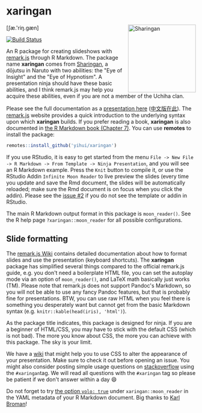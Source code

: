 # xaringan

<img src="https://user-images.githubusercontent.com/163582/45438104-ea200600-b67b-11e8-80fa-d9f2a99a03b0.png" align="right" alt="Sharingan" width="180" />

[ʃæ.'riŋ.ɡæn]
 
[![Build Status](https://travis-ci.org/yihui/xaringan.svg)](https://travis-ci.org/yihui/xaringan)

An R package for creating slideshows with [remark.js](http://remarkjs.com) through R Markdown. The package name **xaringan** comes from [Sharingan](http://naruto.wikia.com/wiki/Sharingan), a dōjutsu in Naruto with two abilities: the "Eye of Insight" and the "Eye of Hypnotism". A presentation ninja should have these basic abilities, and I think remark.js may help you acquire these abilities, even if you are not a member of the Uchiha clan.

Please see the full documentation as a [presentation here](http://slides.yihui.name/xaringan/) ([中文版在此](http://slides.yihui.name/xaringan/zh-CN.html)). The [remark.js](http://remarkjs.com) website provides a quick introduction to the underlying syntax upon which **xaringan** builds. If you prefer reading a book, **xaringan** is also documented in [the R Markdown book (Chapter 7)](https://bookdown.org/yihui/rmarkdown/xaringan.html). You can use **remotes** to install the package:

```r
remotes::install_github('yihui/xaringan')
```

If you use RStudio, it is easy to get started from the menu `File -> New File -> R Markdown -> From Template -> Ninja Presentation`, and you will see an R Markdown example. Press the `Knit` button to compile it, or use the RStudio Addin `Infinite Moon Reader` to live preview the slides (every time you update and save the Rmd document, the slides will be automatically reloaded; make sure the Rmd document is on focus when you click the addin). Please see the [issue #2](https://github.com/yihui/xaringan/issues/2) if you do not see the template or addin in RStudio.

The main R Markdown output format in this package is `moon_reader()`. See the R help page `?xaringan::moon_reader` for all possible configurations.

## Slide formatting

The [remark.js Wiki](https://github.com/gnab/remark/wiki) contains detailed documentation about how to format slides and use the presentation (keyboard shortcuts). The **xaringan** package has simplified several things compared to the official remark.js guide, e.g. you don't need a boilerplate HTML file, you can set the autoplay mode via an option of `moon_reader()`, and LaTeX math basically just works (TM). Please note that remark.js does not support Pandoc's Markdown, so you will not be able to use any fancy Pandoc features, but that is probably fine for presentations. BTW, you can use raw HTML when you feel there is something you desperately want but cannot get from the basic Markdown syntax (e.g. `knitr::kable(head(iris), 'html')`).

As the package title indicates, this package is designed for ninja. If you are a beginner of HTML/CSS, you may have to stick with the default CSS (which is not bad). The more you know about CSS, the more you can achieve with this package. The sky is your limit.

We have a [wiki](https://github.com/yihui/xaringan/wiki) that might help you to use CSS to alter the appearance of your presentation. 
Make sure to check it out before opening an issue. 
You might also consider posting simple usage questions on [stackoverflow](https://stackoverflow.com/questions/tagged/xaringan) using the `#xaringan`tag.
We will read all questions with the `#xaringan` tag so please be patient if we don't answer within a day :smile:

Do not forget to try [the option `yolo: true`](https://github.com/yihui/xaringan/issues/1) under `xaringan::moon_reader` in the YAML metadata of your R Markdown document. Big thanks to [Karl Broman](http://slides.yihui.name/xaringan/karl.html)!
